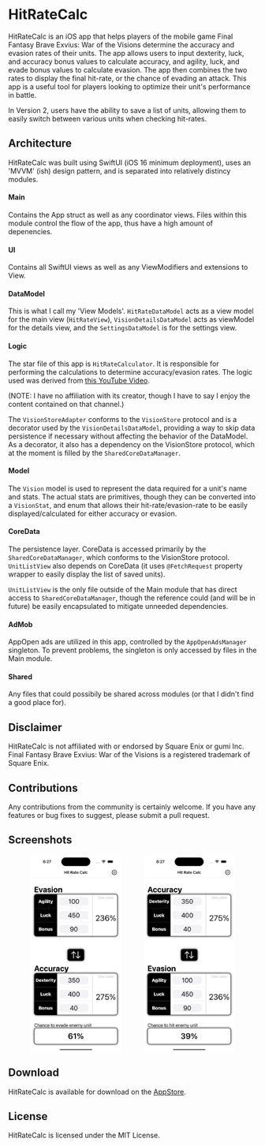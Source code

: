 # HitRateCalc
HitRateCalc is an iOS app that helps players of the mobile game Final Fantasy Brave Exvius: War of the Visions determine the accuracy and evasion rates of their units. The app allows users to input dexterity, luck, and accuracy bonus values to calculate accuracy, and agility, luck, and evade bonus values to calculate evasion. The app then combines the two rates to display the final hit-rate, or the chance of evading an attack. This app is a useful tool for players looking to optimize their unit's performance in battle.

In Version 2, users have the ability to save a list of units, allowing them to easily switch between various units when checking hit-rates.

## Architecture
HitRateCalc was built using SwiftUI (iOS 16 minimum deployment), uses an 'MVVM' (ish) design pattern, and is separated into relatively distincy modules.

#### Main
Contains the App struct as well as any coordinator views. Files within this module control the flow of the app, thus have a high amount of depenencies.

#### UI
Contains all SwiftUI views as well as any ViewModifiers and extensions to View.

#### DataModel
This is what I call my 'View Models'. `HitRateDataModel` acts as a view model for the main view (`HitRateView`), `VisionDetailsDataModel` acts as viewModel for the details view, and the `SettingsDataModel` is for the settings view.

#### Logic
The star file of this app is `HitRateCalculator`. It is responsible for performing the calculations to determine accuracy/evasion rates. The logic used was derived from [this YouTube Video](https://www.youtube.com/watch?v=NamgdMLYpMI).

(NOTE: I have no affiliation with its creator, though I have to say I enjoy the content contained on that channel.)

The `VisionStoreAdapter` conforms to the `VisionStore` protocol and is a decorator used by the `VisionDetailsDataModel`, providing a way to skip data persistence if necessary without affecting the behavior of the DataModel. As a decorator, it also has a dependency on the VisionStore protocol, which at the moment is filled by the `SharedCoreDataManager`.

#### Model
The `Vision` model is used to represent the data required for a unit's name and stats. The actual stats are primitives, though they can be converted into a `VisionStat`, and enum that allows their hit-rate/evasion-rate to be easily displayed/calculated for either accuracy or evasion.


#### CoreData
The persistence layer. CoreData is accessed primarily by the `SharedCoreDataManager`, which conforms to the VisionStore protocol. `UnitListView` also depends on CoreData (it uses `@FetchRequest` property wrapper to easily display the list of saved units).

`UnitListView` is the only file outside of the Main module that has direct access to `SharedCoreDataManager`, though the reference could (and will be in future) be easily encapsulated to mitigate unneeded dependencies.

#### AdMob 
AppOpen ads are utilized in this app, controlled by the `AppOpenAdsManager` singleton. To prevent problems, the singleton is only accessed by files in the Main module.

#### Shared 
Any files that could possibily be shared across modules (or that I didn't find a good place for).

## Disclaimer
HitRateCalc is not affiliated with or endorsed by Square Enix or gumi Inc. Final Fantasy Brave Exvius: War of the Visions is a registered trademark of Square Enix.

## Contributions
Any contributions from the community is certainly welcome. If you have any features or bug fixes to suggest, please submit a pull request.

## Screenshots
<div style="display: flex; justify-content: space-evenly;">
   <img src="demo_images/evasionRate.png" height="400">
   <img src="demo_images/accuracyRate.png" height="400">
</div>

## Download
HitRateCalc is available for download on the [AppStore](https://apps.apple.com/us/app/hitratecalc-for-ffbe-wotv/id6443476914).

## License
HitRateCalc is licensed under the MIT License.
